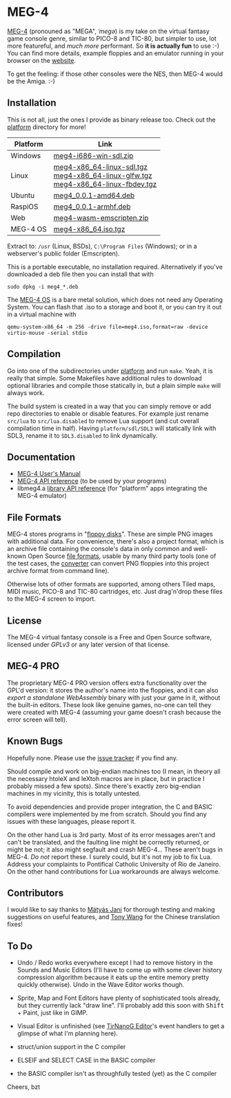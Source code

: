MEG-4
=====

[MEG-4](https://bztsrc.gitlab.io/meg4) (pronouned as "MEGA", *ˈmegə*) is my take on the virtual fantasy game console genre, similar
to PICO-8 and TIC-80, but simpler to use, lot more featureful, and *much more* performant. So **it is actually fun** to use :-)
You can find more details, example floppies and an emulator running in your browser on the [website](https://bztsrc.gitlab.io/meg4).

To get the feeling: if those other consoles were the NES, then MEG-4 would be the Amiga. :-)

Installation
------------

This is not all, just the ones I provide as binary release too. Check out the [platform](platform) directory for more!

| Platform   | Link                                                                                                           |
|------------|----------------------------------------------------------------------------------------------------------------|
| Windows    | [meg4-i686-win-sdl.zip](https://gitlab.com/bztsrc/meg4/raw/binaries/meg4-i686-win-sdl.zip)                     |
| Linux      | [meg4-x86_64-linux-sdl.tgz](https://gitlab.com/bztsrc/meg4/raw/binaries/meg4-x86_64-linux-sdl.tgz)<br>[meg4-x86_64-linux-glfw.tgz](https://gitlab.com/bztsrc/meg4/raw/binaries/meg4-x86_64-linux-glfw.tgz)<br>[meg4-x86_64-linux-fbdev.tgz](https://gitlab.com/bztsrc/meg4/raw/binaries/meg4-x86_64-linux-fbdev.tgz) |
| Ubuntu     | [meg4_0.0.1-amd64.deb](https://gitlab.com/bztsrc/meg4/raw/binaries/meg4_0.0.1-amd64.deb)                       |
| RaspiOS    | [meg4_0.0.1-armhf.deb](https://gitlab.com/bztsrc/meg4/raw/binaries/meg4_0.0.1-armhf.deb)                       |
| Web        | [meg4-wasm-emscripten.zip](https://gitlab.com/bztsrc/meg4/raw/binaries/meg4-wasm-emscripten.zip)               |
| MEG-4 OS   | [meg4-x86_64.iso.tgz](https://gitlab.com/bztsrc/meg4/raw/binaries/meg4-x86_64.iso.tgz)                         |

Extract to: `/usr` (Linux, BSDs), `C:\Program Files` (Windows); or in a webserver's public folder (Emscripten).

This is a portable executable, no installation required. Alternatively if you've downloaded a deb file then you can install that with

```
sudo dpkg -i meg4_*.deb
```

The [MEG-4 OS](platform/baremetal) is a bare metal solution, which does not need any Operating System. You can flash that .iso to a
storage and boot it, or you can try it out in a virtual machine with

```
qemu-system-x86_64 -m 256 -drive file=meg4.iso,format=raw -device virtio-mouse -serial stdio
```

Compilation
-----------

Go into one of the subdirectories under [platform](https://gitlab.com/bztsrc/meg4/tree/main/platform) and run `make`. Yeah, it
is really that simple. Some Makefiles have additional rules to download optional libraries and compile those statically in, but
a plain simple `make` will always work.

The build system is created in a way that you can simply remove or add repo directories to enable or disable features. For
example just rename `src/lua` to `src/lua.disabled` to remove Lua support (and cut overall compilation time in half). Having
`platform/sdl/SDL3` will statically link with SDL3, rename it to `SDL3.disabled` to link dynamically.

Documentation
-------------

- [MEG-4 User's Manual](https://bztsrc.gitlab.io/meg4/manual_en.html)
- [MEG-4 API reference](https://bztsrc.gitlab.io/meg4/manual_en.html#memory_map) (to be used by your programs)
- libmeg4.a [library API reference](docs/API.md) (for "platform" apps integrating the MEG-4 emulator)

File Formats
------------

MEG-4 stores programs in "[floppy disks](docs/floppy.md)". These are simple PNG images with additional data. For convenience,
there's also a project format, which is an archive file containing the console's data in only common and well-known Open Source
[file formats](docs/en/formats.md), usable by many third party tools (one of the test cases, the [converter](tests/converter)
can convert PNG floppies into this project archive format from command line).

Otherwise lots of other formats are supported, among others Tiled maps, MIDI music, PICO-8 and TIC-80 cartridges, etc. Just
drag'n'drop these files to the MEG-4 screen to import.

License
-------

The MEG-4 virtual fantasy console is a Free and Open Source software, licensed under *GPLv3* or any later version of that license.

MEG-4 PRO
---------

The proprietary MEG-4 PRO version offers extra functionality over the GPL'd version: it stores the author's name into the floppies,
and it can also *export a standalone WebAssembly* binary with just your game in it, without the built-in editors. These look like
genuine games, no-one can tell they were created with MEG-4 (assuming your game doesn't crash because the error screen will tell).

Known Bugs
----------

Hopefully none. Please use the [issue tracker](https://gitlab.com/bztsrc/meg4/issues) if you find any.

Should compile and work on big-endian machines too (I mean, in theory all the necessary htoleX and leXtoh macros are in place, but
in practice I probably missed a few spots). Since there's exactly zero big-endian machines in my vicinity, this is totally untested.

To avoid dependencies and provide proper integration, the C and BASIC compilers were implemented by me from scratch. Should you
find any issues with these languages, please report it.

On the other hand Lua is 3rd party. Most of its error messages aren't and can't be translated, and the faulting line might be
correctly returned, or might be not; it also might segfault and crash MEG-4... These aren't bugs in MEG-4. *Do not* report these.
I surely could, but it's not my job to fix Lua. Address your complaints to Pontifical Catholic University of Rio de Janeiro. On
the other hand contributions for Lua workarounds are always welcome.

Contributors
------------

I would like to say thanks to [Mátyás Jani](https://gitlab.com/jzombi) for thorough testing and making suggestions on useful
features, and [Tony Wang](https://github.com/paladin-t) for the Chinese translation fixes!

To Do
-----

- Undo / Redo works everywhere except I had to remove history in the Sounds and Music Editors (I'll have to come up with some clever
  history compression algorithm because it eats up the entire memory pretty quickly otherwise). Undo in the Wave Editor works though.

- Sprite, Map and Font Editors have plenty of sophisticated tools already, but they currently lack "draw line". I'll probably add
  this soon with <kbd>Shift</kbd> + Paint, just like in GIMP.

- Visual Editor is unfinished (see [TirNanoG Editor](https://tirnanog.codeberg.page/images/tnge5.png)'s event handlers to get a
  glimpse of what I'm planning here).

- struct/union support in the C compiler

- ELSEIF and SELECT CASE in the BASIC compiler

- the BASIC compiler isn't as throughfully tested (yet) as the C compiler

Cheers,
bzt
